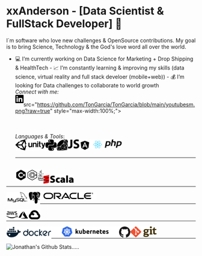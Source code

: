 # xxAnderson - [Data Scientist & FullStack Developer] 👋  
I´m software who love new challenges & OpenSource contributions. My goal is to bring Science, Technology & the God's love word all over the world.  
- :computer: I’m currently working on Data Science for Marketing + Drop Shipping & HealthTech - :chart_with_upwards_trend: I’m constantly learning & improving my skills (data science, virtual reality and full stack develoer (mobile+web)) - :moneybag: I’m looking for Data challenges to collaborate to world growth  
*Connect with me:*  
<a href="https://www.linkedin.com/in/anderson-pereira-05a770203/" target="_blank">   <img align="left" width="22px" src="https://raw.githubusercontent.com/TonGarcia/TonGarcia/a90787c330a000 ada45a386828d54eb86ed78d7f/linkedin.svg" style="max-width:100%;"> </a>  
src="https://github.com/TonGarcia/TonGarcia/blob/main/youtubesm.png?raw=true" style="max-width:100%;"> </a>  
<br> <br>  
*Languages & Tools*:  
<img align="left" width="80px" src="https://github.com/TonGarcia/TonGarcia/blob/main/unity.png?raw=true" style="max-width:100%;"> <img align="left" width="30px" src="https://github.com/TonGarcia/TonGarcia/blob/main/python.svg?raw=true" style="max-width:100%;"> <img align="left" width="30px" src="https://github.com/TonGarcia/TonGarcia/blob/main/ruby.png?raw=true" style="max-width:100%;"> <img align="left" width="30px" src="https://github.com/TonGarcia/TonGarcia/blob/main/js.png?raw=true" style="max-width:100%;"> <img align="left" width="30px" src="https://github.com/TonGarcia/TonGarcia/blob/main/angular.png?raw=true " style="max-width:100%;"> <img align="left" width="38px" src="https://github.com/TonGarcia/TonGarcia/blob/main/react.png?raw=true" style="max-width:100%;"> <img align="left" width="45px" src="https://github.com/TonGarcia/TonGarcia/blob/main/php.png?raw=true" style="max-width:100%;">  
<br> <hr> <p></p>  
<img align="left" width="30px" src="https://github.com/TonGarcia/TonGarcia/blob/main/csharp.png?raw=true" style="max-width:100%;"> <img align="left" width="30px" src="https://github.com/TonGarcia/TonGarcia/blob/main/cpp.png?raw=true" style="max-width:100%;"> <img align="left" height="30px" src="https://github.com/TonGarcia/TonGarcia/blob/main/java.png?raw=true" style="max-width:100%;"> 
<img align="left" width="80px" src="https://github.com/TonGarcia/TonGarcia/blob/main/scala.jpg?raw=true" style="max-width:100%;">  
<br> <hr> <p></p>  
<img align="left" width="60px" src="https://github.com/TonGarcia/TonGarcia/blob/main/mysql.png?raw=true" style="max-width:100%;"> <img align="left" width="30px" src="https://github.com/TonGarcia/TonGarcia/blob/main/postgresql.png?raw=t rue" style="max-width:100%;"> <img align="left" width="150px" src="https://github.com/TonGarcia/TonGarcia/blob/main/oracle.png?raw=true" style="max-width:100%;">  
<br> <hr> <p></p>  
<img align="left" width="30px" src="https://github.com/TonGarcia/TonGarcia/blob/main/aws.svg?raw=true" style="max-width:100%;"> <img align="left" width="30px" src="https://github.com/TonGarcia/TonGarcia/blob/main/azure.png?raw=true" style="max-width:100%;"> <img align="left" width="30px" src="https://github.com/TonGarcia/TonGarcia/blob/main/gcp.png?raw=true" style="max-width:100%;">  
<br> <hr> 
<p></p>  
<img align="left" width="120px" src="https://github.com/TonGarcia/TonGarcia/blob/main/docker.png?raw=true" style="max-width:100%;"> <img align="left" width="180px" src="https://github.com/TonGarcia/TonGarcia/blob/main/kubernetes.png?raw= true" style="max-width:100%;"> <img align="left" width="30px" src="https://github.com/TonGarcia/TonGarcia/blob/main/github.png?raw=true" style="max-width:100%;"> <img align="left" width="70px" src="https://github.com/TonGarcia/TonGarcia/blob/main/git.png?raw=true" style="max-width:100%;">  
<br> <hr>   
<img align="left" alt="Jonathan's Github Stats" src="https://github-readmestats.vercel.app/api/?username=xxAnderson&theme=dracula" datacanonical-src="https://github-readmestats.vercel.app/api?username=xxAnderson&amp;show_icons=true&amp;hid e_border=true" style="max-width:100%;">   
<!-- *xxAnderson /xxAnderson* is a ✨ special ✨ repository because its `README.md` (this file) appears on your GitHub profile.  
Here are some ideas to get you started:  
-   I’m currently working on ...
- 🌱 I’m currently learning ... 
- 👯 I’m looking to collaborate on ... -
I’m looking for help with ... 
- 💬 Ask me about ... 
- 📫 How to reach me: ...
- 😄 Pronouns: ... 
- ⚡ Fun fact: ... 
-->  .....
